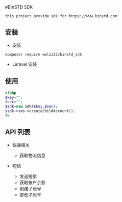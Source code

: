 #BinSTD SDK

    this project provide sdk for https://www.binstd.com
    
## 安装
- 安装
```
composer require wwlxz22/binstd_sdk
```
- Laravel 安装


## 使用

```php
<?php
$key="";
$sec="";
$sdk=new Sdk($key,$sec);
$sdk->sms->createChildAccount();
?>
```

## API 列表

- 快递相关
    - 获取物流信息
    
    
- 短信
    - 发送短信
    - 获取账户余额
    - 创建子账号
    - 更改子账号    


